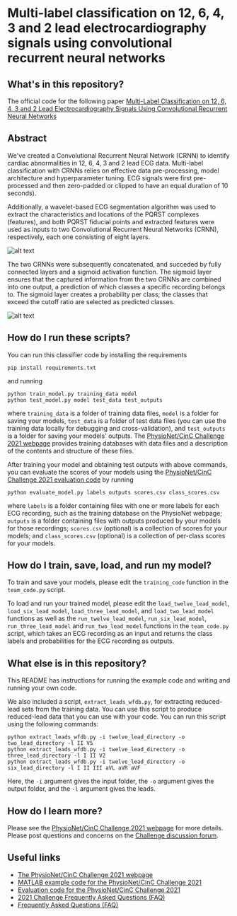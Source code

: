 # Multi-label classification on 12, 6, 4, 3 and 2 lead electrocardiography signals using convolutional recurrent neural networks

## What's in this repository?

The official code for the following paper [Multi-Label Classification on 12, 6, 4, 3 and 2 Lead Electrocardiography Signals Using Convolutional Recurrent Neural Networks](https://ieeexplore.ieee.org/document/9662725)


## Abstract

We've created a Convolutional Recurrent Neural Network (CRNN) to identify cardiac abnormalities in 12, 6, 4, 3 and 2 lead ECG data. Multi-label classification with CRNNs relies on effective data pre-processing, model architecture and hyperparameter tuning. ECG signals were first pre-processed and then zero-padded or clipped to have an equal duration of 10 seconds). 

Additionally, a wavelet-based ECG segmentation algorithm was used to extract the characteristics and locations of the PQRST complexes (features), and both PQRST fiducial points and extracted features were used as inputs to two Convolutional Recurrent Neural Networks (CRNN), respectively, each one consisting of eight layers. 

![alt text](https://github.com/ckaparakis/PhysionetChallenge-heartMAASters/blob/main/figures/PQRST.png?raw=true)

The two CRNNs were subsequently concatenated, and succeded by fully connected layers and a sigmoid activation function. The sigmoid layer ensures that the captured information from the two CRNNs are combined into one output, a prediction of which classes a specific recording belongs to. The sigmoid layer creates a probability per class; the classes that exceed the cutoff ratio are selected as predicted classes.

![alt text](https://github.com/ckaparakis/PhysionetChallenge-heartMAASters/blob/main/figures/model_scheme.png?raw=true)

## How do I run these scripts?

You can run this classifier code by installing the requirements

    pip install requirements.txt

and running

    python train_model.py training_data model
    python test_model.py model test_data test_outputs

where `training_data` is a folder of training data files, `model` is a folder for saving your models, `test_data` is a folder of test data files (you can use the training data locally for debugging and cross-validation), and `test_outputs` is a folder for saving your models' outputs. The [PhysioNet/CinC Challenge 2021 webpage](https://physionetchallenges.org/2021/) provides training databases with data files and a description of the contents and structure of these files.

After training your model and obtaining test outputs with above commands, you can evaluate the scores of your models using the [PhysioNet/CinC Challenge 2021 evaluation code](https://github.com/physionetchallenges/evaluation-2021) by running

    python evaluate_model.py labels outputs scores.csv class_scores.csv

where `labels` is a folder containing files with one or more labels for each ECG recording, such as the training database on the PhysioNet webpage; `outputs` is a folder containing files with outputs produced by your models for those recordings; `scores.csv` (optional) is a collection of scores for your models; and `class_scores.csv` (optional) is a collection of per-class scores for your models.


## How do I train, save, load, and run my model?

To train and save your models, please edit the `training_code` function in the `team_code.py` script.

To load and run your trained model, please edit the `load_twelve_lead_model`, `load_six_lead_model`, `load_three_lead_model`, and `load_two_lead_model` functions as well as the `run_twelve_lead_model`, `run_six_lead_model`, `run_three_lead_model` and `run_two_lead_model` functions in the `team_code.py` script, which takes an ECG recording as an input and returns the class labels and probabilities for the ECG recording as outputs.

## What else is in this repository?

This README has instructions for running the example code and writing and running your own code.

We also included a script, `extract_leads_wfdb.py`, for extracting reduced-lead sets from the training data. You can use this script to produce reduced-lead data that you can use with your code. You can run this script using the following commands:

    python extract_leads_wfdb.py -i twelve_lead_directory -o two_lead_directory -l II V5 
    python extract_leads_wfdb.py -i twelve_lead_directory -o three_lead_directory -l I II V2 
    python extract_leads_wfdb.py -i twelve_lead_directory -o six_lead_directory -l I II III aVL aVR aVF 

Here, the `-i` argument gives the input folder, the `-o` argument gives the output folder, and the `-l` argument gives the leads.


## How do I learn more?

Please see the [PhysioNet/CinC Challenge 2021 webpage](https://physionetchallenges.org/2021/) for more details. Please post questions and concerns on the [Challenge discussion forum](https://groups.google.com/forum/#!forum/physionet-challenges).

## Useful links

* [The PhysioNet/CinC Challenge 2021 webpage](https://physionetchallenges.org/2021/)
* [MATLAB example code for the PhysioNet/CinC Challenge 2021](https://github.com/physionetchallenges/matlab-classifier-2021)
* [Evaluation code for the PhysioNet/CinC Challenge 2021](https://github.com/physionetchallenges/evaluation-2021) 
* [2021 Challenge Frequently Asked Questions (FAQ)](https://physionetchallenges.org/2021/faq/) 
* [Frequently Asked Questions (FAQ)](https://physionetchallenges.org/faq/) 
